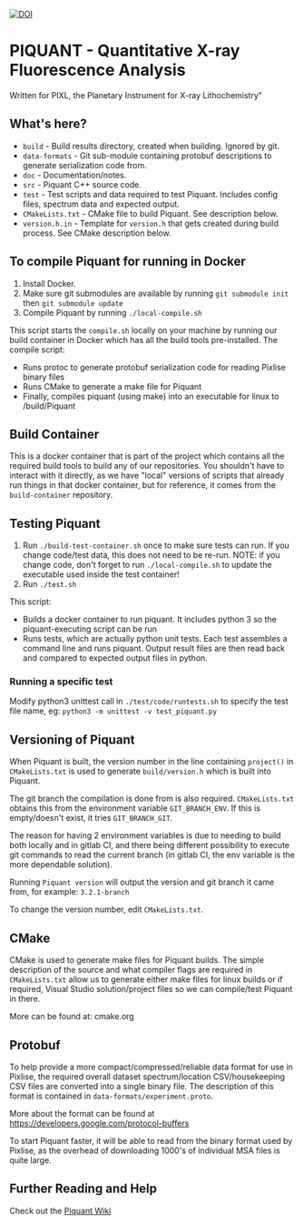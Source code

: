 [![DOI](https://zenodo.org/badge/520582671.svg)](https://zenodo.org/badge/latestdoi/520582671)

# PIQUANT - Quantitative X-ray Fluorescence Analysis
Written for PIXL, the Planetary Instrument for X-ray Lithochemistry"

## What's here?
- `build` - Build results directory, created when building. Ignored by git.
- `data-formats` - Git sub-module containing protobuf descriptions to generate serialization code from.
- `doc` - Documentation/notes.
- `src` - Piquant C++ source code.
- `test` - Test scripts and data required to test Piquant. Includes config files, spectrum data and expected output.
- `CMakeLists.txt` - CMake file to build Piquant. See description below.
- `version.h.in` - Template for `version.h` that gets created during build process. See CMake description below.

## To compile Piquant for running in Docker
1. Install Docker.
2. Make sure git submodules are available by running `git submodule init` then `git submodule update`
3. Compile Piquant by running `./local-compile.sh`

This script starts the `compile.sh` locally on your machine by running our build container in Docker which has
all the build tools pre-installed. The compile script:
- Runs protoc to generate protobuf serialization code for reading Pixlise binary files
- Runs CMake to generate a make file for Piquant
- Finally, compiles piquant (using make) into an executable for linux to /build/Piquant

## Build Container
This is a docker container that is part of the project which contains all the required build tools to build any
of our repositories. You shouldn't have to interact with it directly, as we have "local" versions of scripts that
already run things in that docker container, but for reference, it comes from the `build-container` repository.

## Testing Piquant
1. Run `./build-test-container.sh` once to make sure tests can run. If you change code/test data, this does not
need to be re-run. NOTE: if you change code, don't forget to run `./local-compile.sh` to update the executable used inside the test container!
2. Run `./test.sh`

This script:
- Builds a docker container to run piquant. It includes python 3 so the piquant-executing script can be run
- Runs tests, which are actually python unit tests. Each test assembles a command line and runs piquant.
Output result files are then read back and compared to expected output files in python.

### Running a specific test
Modify python3 unittest call in `./test/code/runtests.sh` to specify the test file name, eg: `python3 -m unittest -v test_piquant.py`

## Versioning of Piquant
When Piquant is built, the version number in the line containing `project()` in `CMakeLists.txt` is used
to generate `build/version.h` which is built into Piquant.

The git branch the compilation is done from is also required. `CMakeLists.txt` obtains this from the
environment variable `GIT_BRANCH_ENV`. If this is empty/doesn't exist, it tries `GIT_BRANCH_GIT`.

The reason for having 2 environment variables is due to needing to build both locally and in gitlab CI, and
there being different possibility to execute git commands to read the current branch (in gitlab CI, the env
variable is the more dependable solution).

Running `Piquant version` will output the version and git branch it came from, for example: `3.2.1-branch`

To change the version number, edit `CMakeLists.txt`.

## CMake
CMake is used to generate make files for Piquant builds. The simple description of the source and what
compiler flags are required in `CMakeLists.txt` allow us to generate either make files for linux builds
or if required, Visual Studio solution/project files so we can compile/test Piquant in there.

More can be found at: cmake.org

## Protobuf
To help provide a more compact/compressed/reliable data format for use in Pixlise, the required overall dataset
spectrum/location CSV/housekeeping CSV files are converted into a single binary file. The description of this
format is contained in `data-formats/experiment.proto`.

More about the format can be found at https://developers.google.com/protocol-buffers

To start Piquant faster, it will be able to read from the binary format used by Pixlise, as the overhead of
downloading 1000's of individual MSA files is quite large.


## Further Reading and Help

Check out the [Piquant Wiki](https://github.com/pixlise/piquant/wiki)
